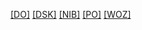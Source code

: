 [[DO]]([DO]/index.html)
[[DSK]]([DSK]/index.html)
[[NIB]]([NIB]/index.html)
[[PO]]([PO]/index.html)
[[WOZ]]([WOZ]/index.html)
